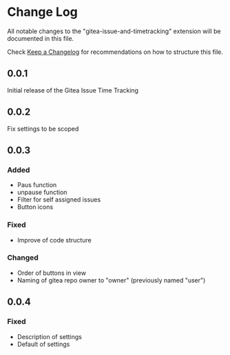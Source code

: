 # Change Log

All notable changes to the "gitea-issue-and-timetracking" extension will be documented in this file.

Check [Keep a Changelog](http://keepachangelog.com/) for recommendations on how to structure this file.

## 0.0.1

Initial release of the Gitea Issue Time Tracking

## 0.0.2

Fix settings to be scoped

## 0.0.3

### Added

- Paus function
- unpause function
- Filter for self assigned issues
- Button icons

### Fixed

- Improve of code structure

### Changed

- Order of buttons in view
- Naming of gitea repo owner to "owner" (previously named "user")

## 0.0.4

### Fixed

- Description of settings
- Default of settings

